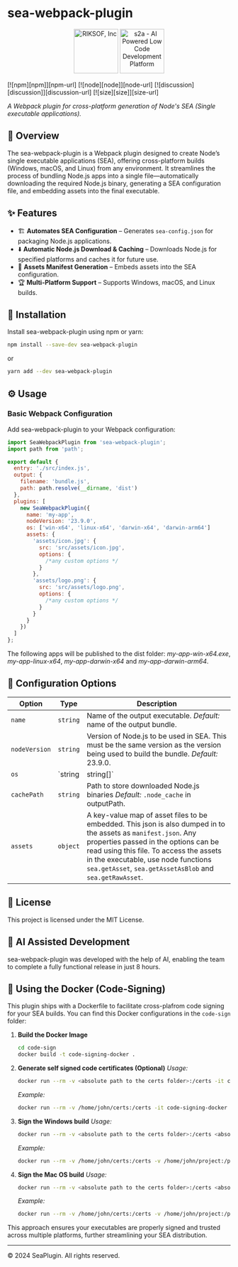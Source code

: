 # sea-webpack-plugin

<div align="center">
  <a href="https://www.riksof.com/"><img width="100" height="100" src="https://d37up8ah6d53fh.cloudfront.net/default/1.0.2-a4413db/builds/assets/common/images/navs/rs-logo-old.png" alt="RIKSOF, Inc"></a>
  <a href="https://www.s2a.io"><img width="100" height="100" src="https://d4i3gppt7py8y.cloudfront.net/default/1.0.1-c6907ac/builds/assets/common/images/navs/logo-s2a.png" alt="s2a - AI Powered Low Code Development Platform"></a>
</div>

[![npm][npm]][npm-url]
[![node][node]][node-url]
[![discussion][discussion]][discussion-url]
[![size][size]][size-url]

*A Webpack plugin for cross-platform generation of Node's SEA (Single executable applications).*

## 📖 Overview
The sea-webpack-plugin is a Webpack plugin designed to create Node’s single executable applications (SEA), offering cross-platform builds (Windows, macOS, and Linux) from any environment. It streamlines the process of bundling Node.js apps into a single file—automatically downloading the required Node.js binary, generating a SEA configuration file, and embedding assets into the final executable.

## ✨ Features
- 🏗 **Automates SEA Configuration** – Generates `sea-config.json` for packaging Node.js applications.
- ⬇️ **Automatic Node.js Download & Caching** – Downloads Node.js for specified platforms and caches it for future use.
- 📂 **Assets Manifest Generation** – Embeds assets into the SEA configuration.
- 🏆 **Multi-Platform Support** – Supports Windows, macOS, and Linux builds.

## 🚀 Installation
Install sea-webpack-plugin using npm or yarn:

```sh
npm install --save-dev sea-webpack-plugin
```

or

```sh
yarn add --dev sea-webpack-plugin
```

## ⚙️ Usage

### **Basic Webpack Configuration**
Add sea-webpack-plugin to your Webpack configuration:

```javascript
import SeaWebpackPlugin from 'sea-webpack-plugin';
import path from 'path';

export default {
  entry: './src/index.js',
  output: {
    filename: 'bundle.js',
    path: path.resolve(__dirname, 'dist')
  },
  plugins: [
    new SeaWebpackPlugin({
      name: 'my-app',
      nodeVersion: '23.9.0',
      os: ['win-x64', 'linux-x64', 'darwin-x64', 'darwin-arm64']
      assets: {
        'assets/icon.jpg': { 
          src: 'src/assets/icon.jpg', 
          options: { 
            /*any custom options */
          } 
        },
        'assets/logo.png': { 
          src: 'src/assets/logo.png',
          options: { 
            /*any custom options */
          }
        }
      }
    })
  ]
};
```
The following apps will be published to the dist folder: *my-app-win-x64.exe*, *my-app-linux-x64*, *my-app-darwin-x64* and *my-app-darwin-arm64*.

## 🔧 Configuration Options

| Option        | Type               | Description |
|--------------|----------------|-------------|
| `name`        | `string`         | Name of the output executable. *Default:* name of the output bundle. |
| `nodeVersion` | `string`         | Version of Node.js to be used in SEA. This must be the same version as the version being used to build the bundle. *Default:* 23.9.0. |
| `os`          | `string | string[]` | Target platform(s) (e.g., `win-x64`, `linux-x64`, `darwin-x64` - mac on x86, `darwin-arm64` - mac on M* chips). |
| `cachePath`   | `string`         | Path to store downloaded Node.js binaries *Default:* `.node_cache` in outputPath. |
| `assets`      | `object`         | A key-value map of asset files to be embedded. This json is also dumped in to the assets as `manifest.json`. Any properties passed in the options can be read using this file. To access the assets in the executable, use node functions `sea.getAsset`, `sea.getAssetAsBlob` and `sea.getRawAsset`. |

## 📜 License
This project is licensed under the MIT License.


## 🤖 AI Assisted Development
sea-webpack-plugin was developed with the help of AI, enabling the team to complete a fully functional release in just 8 hours.

## 🐳 Using the Docker (Code-Signing)
This plugin ships with a Dockerfile to facilitate cross-plafrom code signing for your SEA builds. You can find this Docker configurations in the `code-sign` folder:

1. **Build the Docker Image**
    ```sh
    cd code-sign
    docker build -t code-signing-docker .
    ```

2. **Generate self signed code certificates (Optional)**
    *Usage:*
    ```sh
    docker run --rm -v <absolute path to the certs folder>:/certs -it code-signing-docker /app/generate_code_sign_cert.sh <country_code> <organization_name> <password> <cert_path>
    ```

    *Example:*
    ```sh
    docker run --rm -v /home/john/certs:/certs -it code-signing-docker /app/generate_code_sign_cert.sh US "RIKSOF Inc" **** /cert/my_app_cert_self
    ```

3. **Sign the Windows build**
    *Usage:*
    ```sh
    docker run --rm -v <absolute path to the certs folder>:/certs <absolute path to the project folder>:/project /app/sign_exe.sh /project/<path_to_exe> /certs/<key_file> <password> <application_name> <url>
    ```

    *Example:*
    ```sh
    docker run --rm -v /home/john/certs:/certs -v /home/john/project:/project -it code-signing-docker /app/sign_exe.sh /project/dist/my-app-win-x64.exe /cert/my_app_cert_self.pfx *** "Application Name" https://www.mydomain.com
    ```

4. **Sign the Mac OS build**
    *Usage:*
    ```sh
    docker run --rm -v <absolute path to the certs folder>:/certs <absolute path to the project folder>:/project /app/sign_macos.sh /project/<executable_path> /certs/<p12/pfx_file> <p12_password> <identifier>
    ```

    *Example:*
    ```sh
    docker run --rm -v /home/john/certs:/certs -v /home/john/project:/project -it code-signing-docker /app/sign_macos.sh /project/dist/my-app-darwin-arm64 /cert/my_app_cert_self_macos.pfx *** com.domain.my-app
    ```

This approach ensures your executables are properly signed and trusted across multiple platforms, further streamlining your SEA distribution.

---

© 2024 SeaPlugin. All rights reserved.
